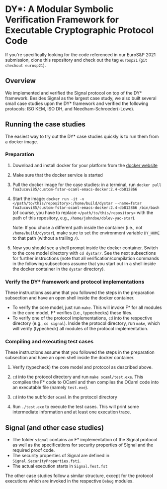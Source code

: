 # DY*: A Modular Symbolic Verification Framework for Executable Cryptographic Protocol Code

If you're specifically looking for the code referenced in our EuroS&P
2021 submission, clone this repository and check out the tag
`eurosp21` (`git checkout eurosp21`).

## Overview

We implemented and verified the Signal protocol on top of the DY\*
framework. Besides Signal as the largest case study, we also built
several small case studies upon the DY\* framework and verified the
following protocols: ISO KEM, ISO DH, and Needham-Schroeder(-Lowe).

## Running the case studies

The easiest way to try out the DY\* case studies quickly is to run
them from a docker image.

### Preparation

1. Download and install docker for your platform from the [docker
   website](https://www.docker.com/)

2. Make sure that the docker service is started

3. Pull the docker image for the case studies: in a terminal, run
   `docker pull foa3ucuvi85/custom-fstar-ocaml-emacs-docker:2.4-db812866`

4. Start the image: `docker run -it -v </path/to/this/repository>:/home/build/dystar --name=fstar foa3ucuvi85/custom-fstar-ocaml-emacs-docker:2.4-db812866 /bin/bash`
   (of course, you have to replace `</path/to/this/repository>` with the
   path of this repository, e.g., `/home/johndoe/dolev-yao-star`).

   Note: If you chose a different path inside the container (i.e., not
   `/home/build/dystar`), make sure to set the environment variable
   `DY_HOME` to that path (without a trailing `/`).

5. Now you should see a shell prompt inside the docker
   container. Switch to the core model directory with `cd dystar/`.
   See the next subsections for further instructions (note that all
   verification/compilation commands in the following subsections
   assume that you start out in a shell inside the docker container in
   the `dystar` directory).


### Verify the DY* framework and protocol implementations

These instructions assume that you followed the steps in the
preparation subsection and have an open shell inside the docker
container.

 - To verify the core model, just run `make`. This will invoke F\* for
   all modules in the core model, F\* verifies (i.e., typechecks)
   these files.
 - To verify one of the protocol implementations, `cd` into the
   respective directory (e.g., `cd signal`).  Inside the protocol
   directory, run `make`, which will verify (typecheck) all modules of
   the protocol implementation.


### Compiling and executing test cases

These instructions assume that you followed the steps in the
preparation subsection and have an open shell inside the docker
container.

1. Verify (typecheck) the core model and protocol as described above.

2. `cd` into the protocol directory and run `make
   ocaml/test.exe`. This compiles the F\* code to OCaml and then
   compiles the OCaml code into an executable file (namely `test.exe`).

3. `cd` into the subfolder `ocaml` in the protocol directory

4. Run `./test.exe` to execute the test cases. This will print some
   intermediate information and at least one execution trace.


## Signal (and other case studies)

* The folder `signal` contains an F* implementation of the Signal
  protocol as well as the specifications for security properties of
  Signal and the required proof code.
* The security properties of Signal are defined in
  `Signal.SecurityProperties.fsti`.
* The actual execution starts in `Signal.Test.fst`

The other case studies follow a similar structure, except for the
protocol executions which are invoked in the respective `Debug`
modules.
